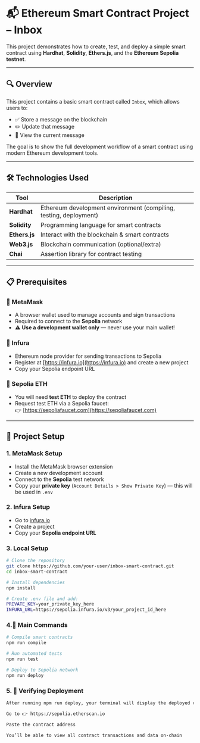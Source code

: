 # 📬 Ethereum Smart Contract Project – Inbox

This project demonstrates how to create, test, and deploy a simple smart contract using **Hardhat**, **Solidity**, **Ethers.js**, and the **Ethereum Sepolia testnet**.

---

## 🔍 Overview

This project contains a basic smart contract called `Inbox`, which allows users to:

- ✅ Store a message on the blockchain  
- ✏️ Update that message  
- 🔎 View the current message  

The goal is to show the full development workflow of a smart contract using modern Ethereum development tools.

---

## 🛠 Technologies Used

| Tool        | Description                                      |
|-------------|--------------------------------------------------|
| **Hardhat** | Ethereum development environment (compiling, testing, deployment) |
| **Solidity**| Programming language for smart contracts         |
| **Ethers.js**| Interact with the blockchain & smart contracts  |
| **Web3.js** | Blockchain communication (optional/extra)        |
| **Chai**    | Assertion library for contract testing           |

---

## 📋 Prerequisites

### 🦊 MetaMask
- A browser wallet used to manage accounts and sign transactions  
- Required to connect to the **Sepolia** network  
- ⚠️ **Use a development wallet only** — never use your main wallet!  

### 🔌 Infura
- Ethereum node provider for sending transactions to Sepolia  
- Register at [https://infura.io](https://infura.io) and create a new project  
- Copy your Sepolia endpoint URL  

### 🧪 Sepolia ETH
- You will need **test ETH** to deploy the contract  
- Request test ETH via a Sepolia faucet:  
  👉 [https://sepoliafaucet.com](https://sepoliafaucet.com)

---

## 🚀 Project Setup

### 1. MetaMask Setup
- Install the MetaMask browser extension  
- Create a new development account  
- Connect to the **Sepolia** test network  
- Copy your **private key** (`Account Details > Show Private Key`) — this will be used in `.env`

### 2. Infura Setup
- Go to [infura.io](https://infura.io)  
- Create a project  
- Copy your **Sepolia endpoint URL**

### 3. Local Setup
```bash
# Clone the repository
git clone https://github.com/your-user/inbox-smart-contract.git
cd inbox-smart-contract

# Install dependencies
npm install

# Create .env file and add:
PRIVATE_KEY=your_private_key_here
INFURA_URL=https://sepolia.infura.io/v3/your_project_id_here
```

### 4.📝 Main Commands
```bash
# Compile smart contracts
npm run compile

# Run automated tests
npm run test

# Deploy to Sepolia network
npm run deploy
```

### 5. 🔎 Verifying Deployment
```bash
After running npm run deploy, your terminal will display the deployed contract address.

Go to 👉 https://sepolia.etherscan.io

Paste the contract address

You’ll be able to view all contract transactions and data on-chain
```
